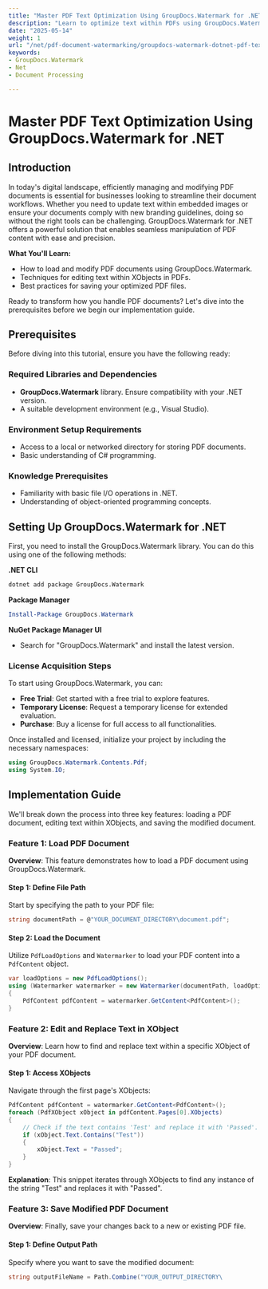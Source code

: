 ```yaml
---
title: "Master PDF Text Optimization Using GroupDocs.Watermark for .NET | PDF Document Watermarking Guide"
description: "Learn to optimize text within PDFs using GroupDocs.Watermark for .NET. This guide covers loading, editing, and saving PDF documents with ease."
date: "2025-05-14"
weight: 1
url: "/net/pdf-document-watermarking/groupdocs-watermark-dotnet-pdf-text-optimization/"
keywords:
- GroupDocs.Watermark
- Net
- Document Processing

---
```



# Master PDF Text Optimization Using GroupDocs.Watermark for .NET

## Introduction

In today's digital landscape, efficiently managing and modifying PDF documents is essential for businesses looking to streamline their document workflows. Whether you need to update text within embedded images or ensure your documents comply with new branding guidelines, doing so without the right tools can be challenging. GroupDocs.Watermark for .NET offers a powerful solution that enables seamless manipulation of PDF content with ease and precision.

**What You'll Learn:**
- How to load and modify PDF documents using GroupDocs.Watermark.
- Techniques for editing text within XObjects in PDFs.
- Best practices for saving your optimized PDF files.

Ready to transform how you handle PDF documents? Let's dive into the prerequisites before we begin our implementation guide.

## Prerequisites

Before diving into this tutorial, ensure you have the following ready:

### Required Libraries and Dependencies
- **GroupDocs.Watermark** library. Ensure compatibility with your .NET version.
- A suitable development environment (e.g., Visual Studio).

### Environment Setup Requirements
- Access to a local or networked directory for storing PDF documents.
- Basic understanding of C# programming.

### Knowledge Prerequisites
- Familiarity with basic file I/O operations in .NET.
- Understanding of object-oriented programming concepts.

## Setting Up GroupDocs.Watermark for .NET

First, you need to install the GroupDocs.Watermark library. You can do this using one of the following methods:

**.NET CLI**
```bash
dotnet add package GroupDocs.Watermark
```

**Package Manager**
```powershell
Install-Package GroupDocs.Watermark
```

**NuGet Package Manager UI**
- Search for "GroupDocs.Watermark" and install the latest version.

### License Acquisition Steps

To start using GroupDocs.Watermark, you can:
- **Free Trial**: Get started with a free trial to explore features.
- **Temporary License**: Request a temporary license for extended evaluation.
- **Purchase**: Buy a license for full access to all functionalities.

Once installed and licensed, initialize your project by including the necessary namespaces:

```csharp
using GroupDocs.Watermark.Contents.Pdf;
using System.IO;
```

## Implementation Guide

We'll break down the process into three key features: loading a PDF document, editing text within XObjects, and saving the modified document.

### Feature 1: Load PDF Document

**Overview**: This feature demonstrates how to load a PDF document using GroupDocs.Watermark.

#### Step 1: Define File Path
Start by specifying the path to your PDF file:

```csharp
string documentPath = @"YOUR_DOCUMENT_DIRECTORY\document.pdf";
```

#### Step 2: Load the Document
Utilize `PdfLoadOptions` and `Watermarker` to load your PDF content into a `PdfContent` object.

```csharp
var loadOptions = new PdfLoadOptions();
using (Watermarker watermarker = new Watermarker(documentPath, loadOptions))
{
    PdfContent pdfContent = watermarker.GetContent<PdfContent>();
}
```

### Feature 2: Edit and Replace Text in XObject

**Overview**: Learn how to find and replace text within a specific XObject of your PDF document.

#### Step 1: Access XObjects
Navigate through the first page's XObjects:

```csharp
PdfContent pdfContent = watermarker.GetContent<PdfContent>();
foreach (PdfXObject xObject in pdfContent.Pages[0].XObjects)
{
    // Check if the text contains 'Test' and replace it with 'Passed'.
    if (xObject.Text.Contains("Test"))
    {
        xObject.Text = "Passed";
    }
}
```

**Explanation**: This snippet iterates through XObjects to find any instance of the string "Test" and replaces it with "Passed".

### Feature 3: Save Modified PDF Document

**Overview**: Finally, save your changes back to a new or existing PDF file.

#### Step 1: Define Output Path
Specify where you want to save the modified document:

```csharp
string outputFileName = Path.Combine("YOUR_OUTPUT_DIRECTORY\
